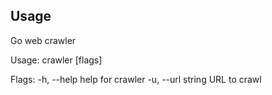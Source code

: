 ## Usage

Go web crawler

Usage:
  crawler [flags]

Flags:
  -h, --help         help for crawler
  -u, --url string   URL to crawl
